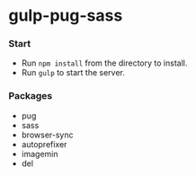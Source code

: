 # gulp-pug-sass

### Start

- Run `npm install` from the directory to install.
- Run `gulp` to start the server.


### Packages

- pug
- sass
- browser-sync
- autoprefixer
- imagemin
- del